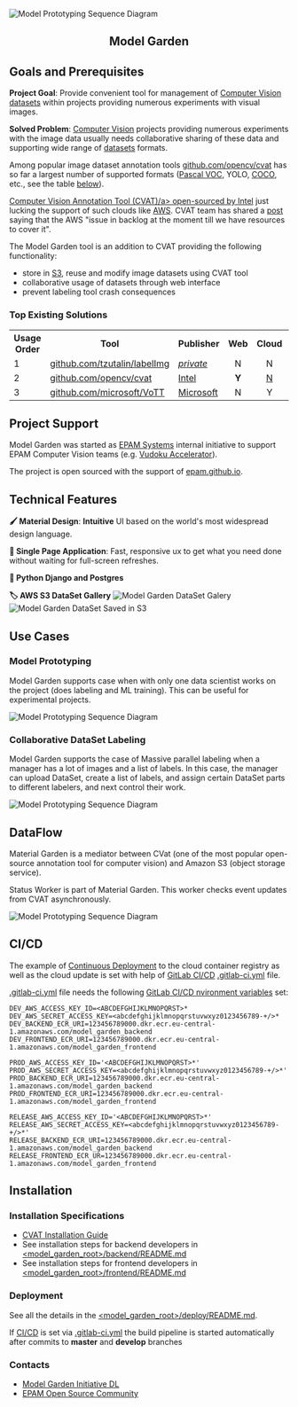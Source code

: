 ![Model Prototyping Sequence Diagram](docs/images/screen_model_garden_gallery.png)

<div align="center"><h2>Model Garden</h2></div>

## Goals and Prerequisites

**Project Goal**: Provide convenient tool for management of
 [Computer Vision](www.wikipedia.org/wiki/Computer_vision)
 [datasets](www.wikipedia.org/wiki/Data_set) within projects providing numerous
 experiments with visual images.

**Solved Problem**: [Computer Vision](www.wikipedia.org/wiki/Computer_vision)
 projects providing numerous experiments with the image data usually needs
 collaborative sharing of these data and supporting wide range of
 [datasets](www.wikipedia.org/wiki/Data_set) formats.

Among popular image dataset annotation tools
 <a href="www.github.com/opencv/cvat">github.com/opencv/cvat</a> has so far a
 largest number of supported formats ([Pascal VOC](host.robots.ox.ac.uk/pascal/VOC),
 YOLO, [COCO](www.cocodataset.org), etc., see the table
 [below](#existing-solutions)).

<a href="www.github.com/opencv/cvat">Computer Vision Annotation Tool (CVAT)/a>
 open-sourced by <a href="Intel.com">Intel</a> just lucking the support of such
 clouds like [AWS](www.aws.amazon.com). CVAT team has shared a
 <a href="www.github.com/opencv/cvat/issues/863">post</a> saying that the AWS
 "issue in backlog at the moment till we have resources to cover it".

The Model Garden tool is an addition to CVAT providing the following functionality:
 * store in [S3](www.wikipedia.org/wiki/Amazon_S3), reuse and modify image
  datasets using CVAT tool
 * collaborative usage of datasets through web interface
 * prevent labeling tool crash consequences

### Top Existing Solutions

<table style="width:100%">
  <tr>
    <th style="text-align:center">Usage Order</th>
    <th style="text-align:center">Tool</th>
    <th style="text-align:center">Publisher</th>
    <th style="text-align:center">Web</th>
    <th style="text-align:center">Cloud</th>
    <th style="text-align:center">Pascal VOC</th>
    <th style="text-align:center">YOLO</th>
    <th style="text-align:center">COCO</th>
    <th style="text-align:center">MASK</th>
    <th style="text-align:center">TFRecord</th>
    <th style="text-align:center">MOT</th>
  </tr>
  <tr>
    <td>1</td>
    <td><a href="www.github.com/tzutalin/labelImg">github.com/tzutalin/labelImg</a></td>
    <td><a href="tzutalin.github.io"><i>private</i></a></td>
    <td style="text-align:center">N</td>
    <td style="text-align:center">N</td>
    <td style="text-align:center">Y</td>
    <td style="text-align:center">Y</td>
    <td style="text-align:center">N</td>
    <td style="text-align:center">N</td>
    <td style="text-align:center">N</td>
    <td style="text-align:center">N</td>
  </tr>
  <tr>
    <td>2</td>
    <td><a href="www.github.com/opencv/cvat">github.com/opencv/cvat</a></td>
    <td><a href="Intel.com">Intel</a></td>
    <td style="text-align:center"><b>Y</b></td>
    <td style="text-align:center"><a href="www.github.com/opencv/cvat/issues/863">N</a></td>
    <td style="text-align:center"><b>Y</b></td>
    <td style="text-align:center"><b>Y</b></td>
    <td style="text-align:center"><b>Y</b></td>
    <td style="text-align:center"><b>Y</b></td>
    <td style="text-align:center"><b>Y</b></td>
    <td style="text-align:center"><b>Y</b></td>
  </tr>
  <tr>
    <td>3</td>
    <td><a href="www.github.com/microsoft/VoTT">github.com/microsoft/VoTT</a></td>
    <td><a href="Microsoft.com">Microsoft</a></td>
    <td style="text-align:center">N</td>
    <td style="text-align:center">Y</td>
    <td style="text-align:center">Y</td>
    <td style="text-align:center"><a href="www.github.com/microsoft/VoTT/issues/803">N</a></td>
    <td style="text-align:center">N</td>
    <td style="text-align:center">N</td>
    <td style="text-align:center">N</td>
    <td style="text-align:center">N</td>
  </tr>
</table>

## Project Support

Model Garden was started as [EPAM Systems](www.epam.com) internal initiative to
support EPAM Computer Vision teams (e.g. 
[Vudoku Accelerator](www.epam.com/careers/blog/vudoku-smart-tv-an-innovative-solution-for-video-content-rotation)). 

The project is open sourced with the support of [epam.github.io](epam.github.io).

## Technical Features

**‍🖌️ Material Design**: **Intuitive** UI based on the world's most widespread
design language.

**🏃 Single Page Application**: Fast, responsive ux to get what you need done
without waiting for full-screen refreshes.

**🐍 Python Django and Postgres**

**🏷 AWS S3 DataSet Gallery**
![Model Garden DataSet Galery](docs/images/screen_model_garden_dataset.png)
![Model Garden DataSet Saved in S3](docs/images/screen_model_garden_dataset_s3.png)

## Use Cases

### Model Prototyping

Model Garden supports case when with only one data scientist works on the
 project (does labeling and ML training). This can be useful for experimental
 projects.

![Model Prototyping Sequence Diagram](docs/images/use_case_model_prototyping.png)

### Collaborative DataSet Labeling

Model Garden supports the case of Massive parallel labeling when a manager has a
 lot of images and a list of labels. In this case, the manager can upload
 DataSet, create a list of labels, and assign certain DataSet parts to different
 labelers, and next control their work.

![Model Prototyping Sequence Diagram](docs/images/use_case_collaborative_dataset_labeling.png)

## DataFlow

Material Garden is a mediator between CVat (one of the most popular open-source
 annotation tool for computer vision) and Amazon S3 (object storage service).

Status Worker is part of Material Garden. This worker checks event updates from
 CVAT asynchronously.

![Model Prototyping Sequence Diagram](docs/images/architecture/architecture_model_garden_dataflow.png)

## CI/CD

The example of [Continuous Deployment](https://en.wikipedia.org/wiki/Continuous_deployment)
 to the cloud container registry as well as the cloud update is set with help of
 [GitLab CI/CD](docs.gitlab.com/ee/ci/) [.gitlab-ci.yml](.gitlab-ci.yml) file.

[.gitlab-ci.yml](.gitlab-ci.yml) file needs the following 
[GitLab CI/CD nvironment variables](https://docs.gitlab.com/ee/ci/variables/) set:

```
DEV_AWS_ACCESS_KEY_ID=<ABCDEFGHIJKLMNOPQRST>*
DEV_AWS_SECRET_ACCESS_KEY=<abcdefghijklmnopqrstuvwxyz0123456789-+/>*
DEV_BACKEND_ECR_URI=123456789000.dkr.ecr.eu-central-1.amazonaws.com/model_garden_backend
DEV_FRONTEND_ECR_URI=123456789000.dkr.ecr.eu-central-1.amazonaws.com/model_garden_frontend

PROD_AWS_ACCESS_KEY_ID='<ABCDEFGHIJKLMNOPQRST>*'
PROD_AWS_SECRET_ACCESS_KEY=<abcdefghijklmnopqrstuvwxyz0123456789-+/>*'
PROD_BACKEND_ECR_URI=123456789000.dkr.ecr.eu-central-1.amazonaws.com/model_garden_backend
PROD_FRONTEND_ECR_URI=123456789000.dkr.ecr.eu-central-1.amazonaws.com/model_garden_frontend

RELEASE_AWS_ACCESS_KEY_ID='<ABCDEFGHIJKLMNOPQRST>*'
RELEASE_AWS_SECRET_ACCESS_KEY=<abcdefghijklmnopqrstuvwxyz0123456789-+/>*'
RELEASE_BACKEND_ECR_URI=123456789000.dkr.ecr.eu-central-1.amazonaws.com/model_garden_backend
RELEASE_FRONTEND_ECR_UR=123456789000.dkr.ecr.eu-central-1.amazonaws.com/model_garden_frontend
``` 

## Installation

### Installation Specifications
- [CVAT Installation Guide](cvat/README.md)
- See installation steps for backend developers in
 [<model_garden_root>/backend/README.md](backend/README.md)
- See installation steps for frontend developers in
 [<model_garden_root>/frontend/README.md](frontend/README.md)

### Deployment

See all the details in the [<model_garden_root>/deploy/README.md](deploy/README.md).

If [CI/CD](https://en.wikipedia.org/wiki/CI/CD) is set via
 [.gitlab-ci.yml](.gitlab-ci.yml) the build pipeline is started automatically
 after commits to **master** and **develop** branches


### Contacts

* <a href="mailto:OrgCompetencyComputerVisionServiceDesk@epam.com">Model Garden Initiative DL</a>
* <a href="mailto:OrgOpenSourceRelease@epam.com">EPAM Open Source Community</a> 
